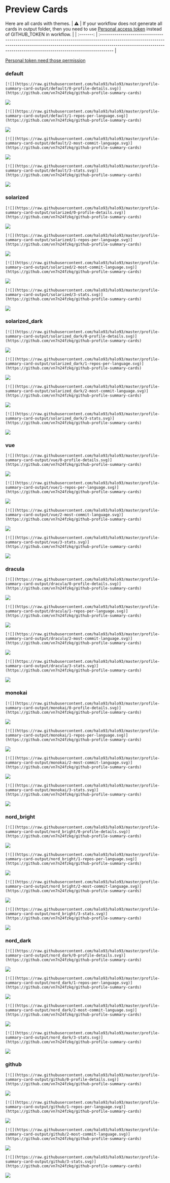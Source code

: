 
# Preview Cards

Here are all cards with themes.
| :warning: | If your workflow does not generate all cards in output folder, then you need to use [Personal access token](https://docs.github.com/en/actions/configuring-and-managing-workflows/creating-and-storing-encrypted-secrets) instead of GITHUB_TOKEN in workflow. |
| :-------: | :------------------------------------------------------------------------------------------------------------------------------------------------------------------------------------------------------------------------------------------------ |

[Personal token need those permission](https://github.com/vn7n24fzkq/github-profile-summary-cards/wiki/Personal-access-token-permissions)


### default


```
[![](https://raw.githubusercontent.com/halo93/halo93/master/profile-summary-card-output/default/0-profile-details.svg)](https://github.com/vn7n24fzkq/github-profile-summary-cards)
```
![](https://raw.githubusercontent.com/halo93/halo93/master/profile-summary-card-output/default/0-profile-details.svg)


```
[![](https://raw.githubusercontent.com/halo93/halo93/master/profile-summary-card-output/default/1-repos-per-language.svg)](https://github.com/vn7n24fzkq/github-profile-summary-cards)
```
![](https://raw.githubusercontent.com/halo93/halo93/master/profile-summary-card-output/default/1-repos-per-language.svg)


```
[![](https://raw.githubusercontent.com/halo93/halo93/master/profile-summary-card-output/default/2-most-commit-language.svg)](https://github.com/vn7n24fzkq/github-profile-summary-cards)
```
![](https://raw.githubusercontent.com/halo93/halo93/master/profile-summary-card-output/default/2-most-commit-language.svg)


```
[![](https://raw.githubusercontent.com/halo93/halo93/master/profile-summary-card-output/default/3-stats.svg)](https://github.com/vn7n24fzkq/github-profile-summary-cards)
```
![](https://raw.githubusercontent.com/halo93/halo93/master/profile-summary-card-output/default/3-stats.svg)


### solarized


```
[![](https://raw.githubusercontent.com/halo93/halo93/master/profile-summary-card-output/solarized/0-profile-details.svg)](https://github.com/vn7n24fzkq/github-profile-summary-cards)
```
![](https://raw.githubusercontent.com/halo93/halo93/master/profile-summary-card-output/solarized/0-profile-details.svg)


```
[![](https://raw.githubusercontent.com/halo93/halo93/master/profile-summary-card-output/solarized/1-repos-per-language.svg)](https://github.com/vn7n24fzkq/github-profile-summary-cards)
```
![](https://raw.githubusercontent.com/halo93/halo93/master/profile-summary-card-output/solarized/1-repos-per-language.svg)


```
[![](https://raw.githubusercontent.com/halo93/halo93/master/profile-summary-card-output/solarized/2-most-commit-language.svg)](https://github.com/vn7n24fzkq/github-profile-summary-cards)
```
![](https://raw.githubusercontent.com/halo93/halo93/master/profile-summary-card-output/solarized/2-most-commit-language.svg)


```
[![](https://raw.githubusercontent.com/halo93/halo93/master/profile-summary-card-output/solarized/3-stats.svg)](https://github.com/vn7n24fzkq/github-profile-summary-cards)
```
![](https://raw.githubusercontent.com/halo93/halo93/master/profile-summary-card-output/solarized/3-stats.svg)


### solarized_dark


```
[![](https://raw.githubusercontent.com/halo93/halo93/master/profile-summary-card-output/solarized_dark/0-profile-details.svg)](https://github.com/vn7n24fzkq/github-profile-summary-cards)
```
![](https://raw.githubusercontent.com/halo93/halo93/master/profile-summary-card-output/solarized_dark/0-profile-details.svg)


```
[![](https://raw.githubusercontent.com/halo93/halo93/master/profile-summary-card-output/solarized_dark/1-repos-per-language.svg)](https://github.com/vn7n24fzkq/github-profile-summary-cards)
```
![](https://raw.githubusercontent.com/halo93/halo93/master/profile-summary-card-output/solarized_dark/1-repos-per-language.svg)


```
[![](https://raw.githubusercontent.com/halo93/halo93/master/profile-summary-card-output/solarized_dark/2-most-commit-language.svg)](https://github.com/vn7n24fzkq/github-profile-summary-cards)
```
![](https://raw.githubusercontent.com/halo93/halo93/master/profile-summary-card-output/solarized_dark/2-most-commit-language.svg)


```
[![](https://raw.githubusercontent.com/halo93/halo93/master/profile-summary-card-output/solarized_dark/3-stats.svg)](https://github.com/vn7n24fzkq/github-profile-summary-cards)
```
![](https://raw.githubusercontent.com/halo93/halo93/master/profile-summary-card-output/solarized_dark/3-stats.svg)


### vue


```
[![](https://raw.githubusercontent.com/halo93/halo93/master/profile-summary-card-output/vue/0-profile-details.svg)](https://github.com/vn7n24fzkq/github-profile-summary-cards)
```
![](https://raw.githubusercontent.com/halo93/halo93/master/profile-summary-card-output/vue/0-profile-details.svg)


```
[![](https://raw.githubusercontent.com/halo93/halo93/master/profile-summary-card-output/vue/1-repos-per-language.svg)](https://github.com/vn7n24fzkq/github-profile-summary-cards)
```
![](https://raw.githubusercontent.com/halo93/halo93/master/profile-summary-card-output/vue/1-repos-per-language.svg)


```
[![](https://raw.githubusercontent.com/halo93/halo93/master/profile-summary-card-output/vue/2-most-commit-language.svg)](https://github.com/vn7n24fzkq/github-profile-summary-cards)
```
![](https://raw.githubusercontent.com/halo93/halo93/master/profile-summary-card-output/vue/2-most-commit-language.svg)


```
[![](https://raw.githubusercontent.com/halo93/halo93/master/profile-summary-card-output/vue/3-stats.svg)](https://github.com/vn7n24fzkq/github-profile-summary-cards)
```
![](https://raw.githubusercontent.com/halo93/halo93/master/profile-summary-card-output/vue/3-stats.svg)


### dracula


```
[![](https://raw.githubusercontent.com/halo93/halo93/master/profile-summary-card-output/dracula/0-profile-details.svg)](https://github.com/vn7n24fzkq/github-profile-summary-cards)
```
![](https://raw.githubusercontent.com/halo93/halo93/master/profile-summary-card-output/dracula/0-profile-details.svg)


```
[![](https://raw.githubusercontent.com/halo93/halo93/master/profile-summary-card-output/dracula/1-repos-per-language.svg)](https://github.com/vn7n24fzkq/github-profile-summary-cards)
```
![](https://raw.githubusercontent.com/halo93/halo93/master/profile-summary-card-output/dracula/1-repos-per-language.svg)


```
[![](https://raw.githubusercontent.com/halo93/halo93/master/profile-summary-card-output/dracula/2-most-commit-language.svg)](https://github.com/vn7n24fzkq/github-profile-summary-cards)
```
![](https://raw.githubusercontent.com/halo93/halo93/master/profile-summary-card-output/dracula/2-most-commit-language.svg)


```
[![](https://raw.githubusercontent.com/halo93/halo93/master/profile-summary-card-output/dracula/3-stats.svg)](https://github.com/vn7n24fzkq/github-profile-summary-cards)
```
![](https://raw.githubusercontent.com/halo93/halo93/master/profile-summary-card-output/dracula/3-stats.svg)


### monokai


```
[![](https://raw.githubusercontent.com/halo93/halo93/master/profile-summary-card-output/monokai/0-profile-details.svg)](https://github.com/vn7n24fzkq/github-profile-summary-cards)
```
![](https://raw.githubusercontent.com/halo93/halo93/master/profile-summary-card-output/monokai/0-profile-details.svg)


```
[![](https://raw.githubusercontent.com/halo93/halo93/master/profile-summary-card-output/monokai/1-repos-per-language.svg)](https://github.com/vn7n24fzkq/github-profile-summary-cards)
```
![](https://raw.githubusercontent.com/halo93/halo93/master/profile-summary-card-output/monokai/1-repos-per-language.svg)


```
[![](https://raw.githubusercontent.com/halo93/halo93/master/profile-summary-card-output/monokai/2-most-commit-language.svg)](https://github.com/vn7n24fzkq/github-profile-summary-cards)
```
![](https://raw.githubusercontent.com/halo93/halo93/master/profile-summary-card-output/monokai/2-most-commit-language.svg)


```
[![](https://raw.githubusercontent.com/halo93/halo93/master/profile-summary-card-output/monokai/3-stats.svg)](https://github.com/vn7n24fzkq/github-profile-summary-cards)
```
![](https://raw.githubusercontent.com/halo93/halo93/master/profile-summary-card-output/monokai/3-stats.svg)


### nord_bright


```
[![](https://raw.githubusercontent.com/halo93/halo93/master/profile-summary-card-output/nord_bright/0-profile-details.svg)](https://github.com/vn7n24fzkq/github-profile-summary-cards)
```
![](https://raw.githubusercontent.com/halo93/halo93/master/profile-summary-card-output/nord_bright/0-profile-details.svg)


```
[![](https://raw.githubusercontent.com/halo93/halo93/master/profile-summary-card-output/nord_bright/1-repos-per-language.svg)](https://github.com/vn7n24fzkq/github-profile-summary-cards)
```
![](https://raw.githubusercontent.com/halo93/halo93/master/profile-summary-card-output/nord_bright/1-repos-per-language.svg)


```
[![](https://raw.githubusercontent.com/halo93/halo93/master/profile-summary-card-output/nord_bright/2-most-commit-language.svg)](https://github.com/vn7n24fzkq/github-profile-summary-cards)
```
![](https://raw.githubusercontent.com/halo93/halo93/master/profile-summary-card-output/nord_bright/2-most-commit-language.svg)


```
[![](https://raw.githubusercontent.com/halo93/halo93/master/profile-summary-card-output/nord_bright/3-stats.svg)](https://github.com/vn7n24fzkq/github-profile-summary-cards)
```
![](https://raw.githubusercontent.com/halo93/halo93/master/profile-summary-card-output/nord_bright/3-stats.svg)


### nord_dark


```
[![](https://raw.githubusercontent.com/halo93/halo93/master/profile-summary-card-output/nord_dark/0-profile-details.svg)](https://github.com/vn7n24fzkq/github-profile-summary-cards)
```
![](https://raw.githubusercontent.com/halo93/halo93/master/profile-summary-card-output/nord_dark/0-profile-details.svg)


```
[![](https://raw.githubusercontent.com/halo93/halo93/master/profile-summary-card-output/nord_dark/1-repos-per-language.svg)](https://github.com/vn7n24fzkq/github-profile-summary-cards)
```
![](https://raw.githubusercontent.com/halo93/halo93/master/profile-summary-card-output/nord_dark/1-repos-per-language.svg)


```
[![](https://raw.githubusercontent.com/halo93/halo93/master/profile-summary-card-output/nord_dark/2-most-commit-language.svg)](https://github.com/vn7n24fzkq/github-profile-summary-cards)
```
![](https://raw.githubusercontent.com/halo93/halo93/master/profile-summary-card-output/nord_dark/2-most-commit-language.svg)


```
[![](https://raw.githubusercontent.com/halo93/halo93/master/profile-summary-card-output/nord_dark/3-stats.svg)](https://github.com/vn7n24fzkq/github-profile-summary-cards)
```
![](https://raw.githubusercontent.com/halo93/halo93/master/profile-summary-card-output/nord_dark/3-stats.svg)


### github


```
[![](https://raw.githubusercontent.com/halo93/halo93/master/profile-summary-card-output/github/0-profile-details.svg)](https://github.com/vn7n24fzkq/github-profile-summary-cards)
```
![](https://raw.githubusercontent.com/halo93/halo93/master/profile-summary-card-output/github/0-profile-details.svg)


```
[![](https://raw.githubusercontent.com/halo93/halo93/master/profile-summary-card-output/github/1-repos-per-language.svg)](https://github.com/vn7n24fzkq/github-profile-summary-cards)
```
![](https://raw.githubusercontent.com/halo93/halo93/master/profile-summary-card-output/github/1-repos-per-language.svg)


```
[![](https://raw.githubusercontent.com/halo93/halo93/master/profile-summary-card-output/github/2-most-commit-language.svg)](https://github.com/vn7n24fzkq/github-profile-summary-cards)
```
![](https://raw.githubusercontent.com/halo93/halo93/master/profile-summary-card-output/github/2-most-commit-language.svg)


```
[![](https://raw.githubusercontent.com/halo93/halo93/master/profile-summary-card-output/github/3-stats.svg)](https://github.com/vn7n24fzkq/github-profile-summary-cards)
```
![](https://raw.githubusercontent.com/halo93/halo93/master/profile-summary-card-output/github/3-stats.svg)

